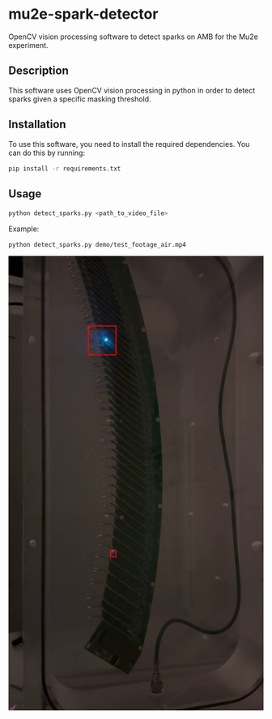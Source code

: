 # mu2e-spark-detector

OpenCV vision processing software to detect sparks on AMB for the Mu2e experiment.

## Description

This software uses OpenCV vision processing in python in order to detect sparks given a specific masking threshold.

## Installation

To use this software, you need to install the required dependencies. You can do this by running:

```sh
pip install -r requirements.txt
```
## Usage

```sh
python detect_sparks.py <path_to_video_file>

```


Example: 
```sh
python detect_sparks.py demo/test_footage_air.mp4
```

![Example Output](demo/example_output1.png)

